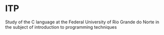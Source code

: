 # ITP
 Study of the C language at the Federal University of Rio Grande do Norte in the subject of introduction to programming techniques
